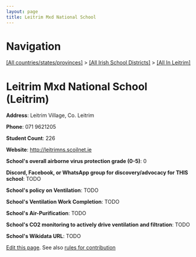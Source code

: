 ```yaml
---
layout: page
title: Leitrim Mxd National School
---
```

# Navigation

[[All countries/states/provinces]](../../..) > [[All Irish School Districts]](../..) > [[All In Leitrim]](..)

# Leitrim Mxd National School (Leitrim)

**Address**: Leitrim Village, Co. Leitrim

**Phone**: 071 9621205

**Student Count**: 226

**Website**: <http://leitrimns.scoilnet.ie>

**School's overall airborne virus protection grade (0-5)**: 0

**Discord, Facebook, or WhatsApp group for discovery/advocacy for THIS school**: TODO

**School's policy on Ventilation**: TODO

**School's Ventilation Work Completion**: TODO

**School's Air-Purification**: TODO

**School's CO2 monitoring to actively drive ventilation and filtration**: TODO

**School's Wikidata URL**: TODO


[Edit this page](https://github.com/ventilate-schools/Ireland/edit/main/./Leitrim/Leitrim_Mxd_National_School.md). See also [rules for contribution](../../../contribution-rules/)